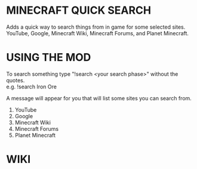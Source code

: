 # MINECRAFT QUICK SEARCH
Adds a quick way to search things from in game for some selected sites. YouTube, Google, Minecraft Wiki, Minecraft Forums, and Planet Minecraft.

# USING THE MOD
To search something type "!search \<your search phase>" without the quotes.    
e.g. !search Iron Ore    
    
A message will appear for you that will list some sites you can search from.
1. YouTube
1. Google
1. Minecraft Wiki
1. Minecraft Forums
1. Planet Minecraft

# WIKI
